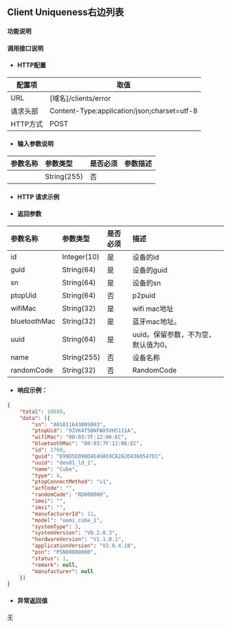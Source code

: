 ## Client Uniqueness右边列表

#### 功能说明



#### 调用接口说明

* #### HTTP配置

| 配置项 | 取值 |
| --- | --- |
| URL | \[域名\]/clients/error|
| 请求头部 | Content-Type:application/json;charset=utf-8 |
| HTTP方式 | POST|

* #### 输入参数说明

| 参数名称 | 参数类型 | 是否必须 | 参数描述 |
| :--- | :--- | :--- | :--- |
| | String\(255\) | 否 | |


* #### HTTP 请求示例


* #### 返回参数
| 参数名称 | 参数类型 | 是否必须 | 描述 |
| :--- | :--- | :--- | :--- |
| id| Integer\(10\) | 是 | 设备的id |
| guid| String\(64\) | 是 | 设备的guid |
| sn | String\(64\) | 是 | 设备的sn |
| ptopUid | String\(64\) | 否 | p2puid |
| wifiMac | String\(32\) | 是 | wifi mac地址 |
| bluetoothMac | String\(32\) | 是 | 蓝牙mac地址。 |
| uuid | String\(64\) | 是 | uuid。保留参数，不为空，默认值为0。 |
| name | String\(255\) | 否 | 设备名称 |
| randomCode | String\(32\) | 否 | RandomCode|





* #### 响应示例：

```json
{
    "total": 10690,
    "data": [{
        "sn": "A01011643005003",
        "ptopUid": "92VK4TSBNFWX5VH5111A",
        "wifiMac": "00:03:7F:12:06:EC",
        "bluetoothMac": "00:03:7F:12:06:EC",
        "id": 1760,
        "guid": "E99D5E098D4E49A59CA2A2DA369547D1",
        "uuid": "dev01_ld_1",
        "name": "Cube",
        "type": 4,
        "ptopConnectMethod": "v1",
        "acfCode": "",
        "randomCode": "RD000000",
        "imei": "",
        "imsi": "",
        "manufacturerId": 11,
        "model": "oomi_cube_1",
        "systemType": 3,
        "systemVersion": "V0.2.0.3",
        "hardwareVersion": "V1.1.0.1",
        "applicationVersion": "V2.0.4.18",
        "psn": "PSN00000000",
        "status": 1,
        "remark": null,
        "manufacturer": null
    }]
}
```

* #### 异常返回值

无



